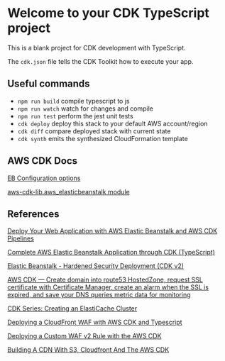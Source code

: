 # Welcome to your CDK TypeScript project

This is a blank project for CDK development with TypeScript.

The `cdk.json` file tells the CDK Toolkit how to execute your app.

## Useful commands

-   `npm run build` compile typescript to js
-   `npm run watch` watch for changes and compile
-   `npm run test` perform the jest unit tests
-   `cdk deploy` deploy this stack to your default AWS account/region
-   `cdk diff` compare deployed stack with current state
-   `cdk synth` emits the synthesized CloudFormation template

## AWS CDK Docs

[EB Configuration options](https://docs.aws.amazon.com/elasticbeanstalk/latest/dg/command-options.html)

[aws-cdk-lib.aws_elasticbeanstalk module](https://docs.aws.amazon.com/cdk/api/v2/docs/aws-cdk-lib.aws_elasticbeanstalk-readme.html)

## References

[Deploy Your Web Application with AWS Elastic Beanstalk and AWS CDK Pipelines](https://community.aws/tutorials/deploy-webapp-eb-cdk)

[Complete AWS Elastic Beanstalk Application through CDK (TypeScript)](https://joshmustill.medium.com/complete-node-js-aws-elastic-beanstalk-application-packaging-through-cdk-in-typescript-e91b7ffe4928)

[Elastic Beanstalk - Hardened Security Deployment (CDK v2)](https://github.com/aws-samples/aws-elastic-beanstalk-hardened-security-cdk-sample)

[AWS CDK — Create domain into route53 HostedZone, request SSL certificate with Certificate Manager, create an alarm when the SSL is expired, and save your DNS queries metric data for monitoring](https://parisnakitakejser.medium.com/aws-cdk-create-domain-into-route53-hostedzone-request-ssl-certificate-with-certificate-manager-ad5fb5e53333)

[CDK Series: Creating an ElastiCache Cluster](https://sewb.dev/posts/cdk-series:-creating-an-elasticache-cluster-bc1zupe)

[Deploying a CloudFront WAF with AWS CDK and Typescript](https://spoofing.medium.com/deploying-a-cloudfront-waf-with-typescript-and-aws-cdk-e35df6d7d00c)

[Deploying a Custom WAF v2 Rule with the AWS CDK](https://benellis.cloud/deploying-a-custom-waf-v2-rule-with-the-aws-cdk)

[Building A CDN With S3, Cloudfront And The AWS CDK](https://blog.dennisokeeffe.com/blog/2021-08-08-building-a-cdn-with-s3-cloudfront-and-the-aws-cdk)
